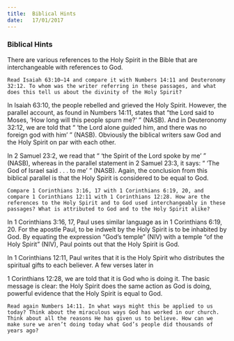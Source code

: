 ```yaml
---
title:  Biblical Hints
date:   17/01/2017
---
```


### Biblical Hints 

There are various references to the Holy Spirit in the Bible that are interchangeable with references to God.

`Read Isaiah 63:10–14 and compare it with Numbers 14:11 and Deuteronomy 32:12. To whom was the writer referring in these passages, and what does this tell us about the divinity of the Holy Spirit?`

In Isaiah 63:10, the people rebelled and grieved the Holy Spirit. However, the parallel account, as found in Numbers 14:11, states that “the Lord said to Moses, ‘How long will this people spurn me?’ ” (NASB). And in Deuteronomy 32:12, we are told that “ ‘the Lord alone guided him, and there was no foreign god with him’ ” (NASB). Obviously the biblical writers saw God and the Holy Spirit on par with each other. 

In 2 Samuel 23:2, we read that “ ‘the Spirit of the Lord spoke by me’ ” (NASB), whereas in the parallel statement in 2 Samuel 23:3, it says: “ ‘The God of Israel said . . . to me’ ” (NASB). Again, the conclusion from this biblical parallel is that the Holy Spirit is considered to be equal to God.

`Compare 1 Corinthians 3:16, 17 with 1 Corinthians 6:19, 20, and compare 1 Corinthians 12:11 with 1 Corinthians 12:28. How are the references to the Holy Spirit and to God used interchangeably in these passages? What is attributed to God and to the Holy Spirit alike?`

In 1 Corinthians 3:16, 17, Paul uses similar language as in 1 Corinthians 6:19, 20. For the apostle Paul, to be indwelt by the Holy Spirit is to be inhabited by God. By equating the expression “God’s temple” (NIV) with a temple “of the Holy Spirit” (NIV), Paul points out that the Holy Spirit is God.

In 1 Corinthians 12:11, Paul writes that it is the Holy Spirit who distributes the spiritual gifts to each believer. A few verses later in 

1 Corinthians 12:28, we are told that it is God who is doing it. The basic message is clear: the Holy Spirit does the same action as God is doing, powerful evidence that the Holy Spirit is equal to God.

`Read again Numbers 14:11. In what ways might this be applied to us today? Think about the miraculous ways God has worked in our church. Think about all the reasons He has given us to believe. How can we make sure we aren’t doing today what God’s people did thousands of years ago?`